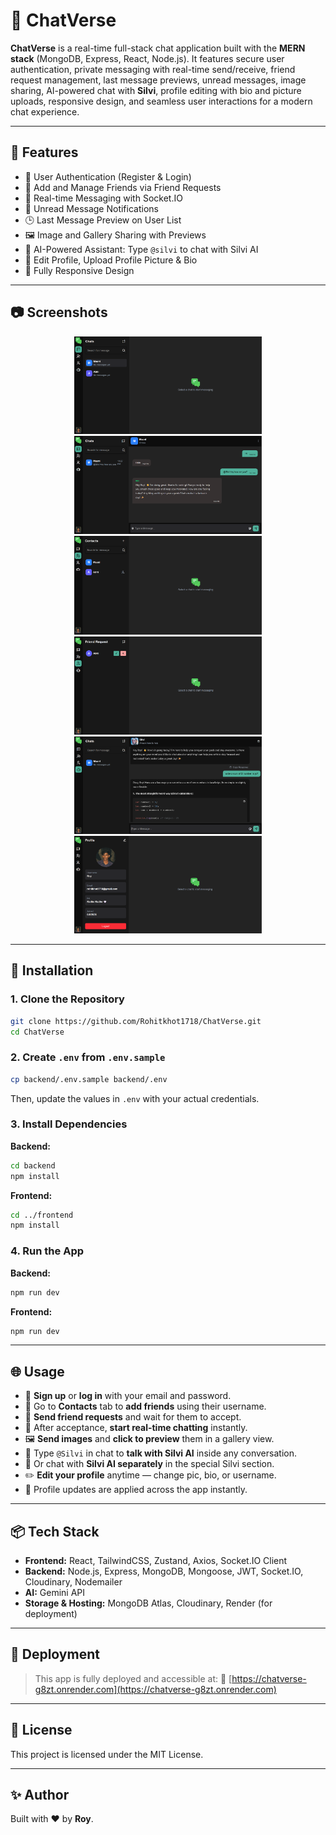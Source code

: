 # 💬 ChatVerse

**ChatVerse** is a real-time full-stack chat application built with the **MERN stack** (MongoDB, Express, React, Node.js). It features secure user authentication, private messaging with real-time send/receive, friend request management, last message previews, unread messages, image sharing, AI-powered chat with **Silvi**, profile editing with bio and picture uploads, responsive design, and seamless user interactions for a modern chat experience.

---

## 🚀 Features

- 🔐 User Authentication (Register & Login)
- 👥 Add and Manage Friends via Friend Requests
- 💬 Real-time Messaging with Socket.IO
- 🔔 Unread Message Notifications
- 🕒 Last Message Preview on User List
- 🖼️ Image and Gallery Sharing with Previews
- 🤖 AI-Powered Assistant: Type `@silvi` to chat with Silvi AI
- 📝 Edit Profile, Upload Profile Picture & Bio
- 📱 Fully Responsive Design

---

## 📷 Screenshots

<p align="center">
  <img src="./Screenshots/home.png" alt="Home" width="300"/>
  <img src="./Screenshots/chat.png" alt="Chat" width="300"/>
  <img src="./Screenshots/contacts.png" alt="Contacts" width="300"/>
  <img src="./Screenshots/friend-requests.png" alt="Friend Requests" width="300"/>
  <img src="./Screenshots/silvi-ai.png" alt="Silvi AI" width="300"/>
  <img src="./Screenshots/profile.png" alt="Profile Page" width="300"/>
</p>

---

## 🔧 Installation

### 1. Clone the Repository
```bash
git clone https://github.com/Rohitkhot1718/ChatVerse.git
cd ChatVerse
````
### 2. Create `.env` from `.env.sample`

```bash
cp backend/.env.sample backend/.env
```

Then, update the values in `.env` with your actual credentials.

### 3. Install Dependencies

**Backend:**

```bash
cd backend
npm install
```

**Frontend:**

```bash
cd ../frontend
npm install
```

### 4. Run the App

**Backend:**

```bash
npm run dev
```

**Frontend:**

```bash
npm run dev
```

---
## 🌐 Usage

- 📝 **Sign up** or **log in** with your email and password.  
- 👥 Go to **Contacts** tab to **add friends** using their username.  
- 🤝 **Send friend requests** and wait for them to accept.  
- 💬 After acceptance, **start real-time chatting** instantly.  
- 🖼️ **Send images** and **click to preview** them in a gallery view.  
- 🤖 Type `@Silvi` in chat to **talk with Silvi AI** inside any conversation.  
- 🧠 Or chat with **Silvi AI separately** in the special Silvi section.  
- ✏️ **Edit your profile** anytime — change pic, bio, or username.  
- 👤 Profile updates are applied across the app instantly.  
---

## 📦 Tech Stack

* **Frontend:** React, TailwindCSS, Zustand, Axios, Socket.IO Client
* **Backend:** Node.js, Express, MongoDB, Mongoose, JWT, Socket.IO, Cloudinary, Nodemailer
* **AI:** Gemini API
* **Storage & Hosting:** MongoDB Atlas, Cloudinary, Render (for deployment)

---

## 📡 Deployment

> This app is fully deployed and accessible at:
> 🔗 [https://chatverse-g8zt.onrender.com](https://chatverse-g8zt.onrender.com)

---

## 📄 License

This project is licensed under the MIT License.

---

## ✨ Author

Built with ❤️ by **Roy**.
